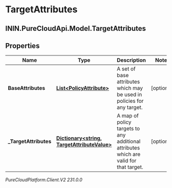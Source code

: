 # TargetAttributes

## ININ.PureCloudApi.Model.TargetAttributes

## Properties

|Name | Type | Description | Notes|
|------------ | ------------- | ------------- | -------------|
| **BaseAttributes** | [**List&lt;PolicyAttribute&gt;**](PolicyAttribute) | A set of base attributes which may be used in policies for any target. | [optional] |
| **_TargetAttributes** | [**Dictionary&lt;string, TargetAttributeValue&gt;**](TargetAttributeValue) | A map of policy targets to any additional attributes which are valid for that target. | [optional] |



_PureCloudPlatform.Client.V2 231.0.0_
